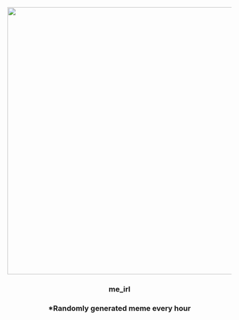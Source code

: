 <p align="center">
        <img src="https://i.redd.it/257215ikyjp81.jpg" width="600" height="600">
        </p>
        <h3 align="center">me_irl</h3>
        <h3 align="center">*Randomly generated meme every hour</h3>
    